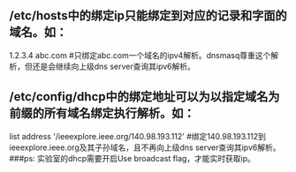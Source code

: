 ## /etc/hosts中的绑定ip只能绑定到对应的记录和字面的域名。如：
1.2.3.4 abc.com #只绑定abc.com一个域名的ipv4解析。dnsmasq尊重这个解析，但还是会继续向上级dns server查询其ipv6解析。
## /etc/config/dhcp中的绑定地址可以为以指定域名为前缀的所有域名绑定执行解析。如：
list address '/ieeexplore.ieee.org/140.98.193.112' #绑定140.98.193.112到ieeexplore.ieee.org及其子孙域名，且不再向上级dns server查询其ipv6解析。
###ps: 实验室的dhcp需要开启Use broadcast flag，才能实时获取ip。
